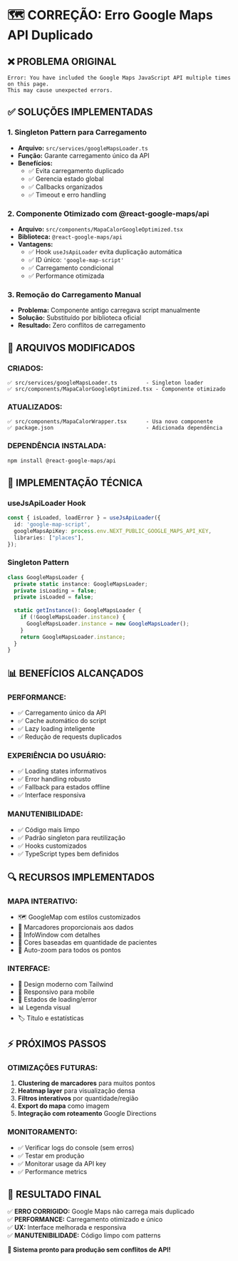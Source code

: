 # 🗺️ CORREÇÃO: Erro Google Maps API Duplicado

## ❌ **PROBLEMA ORIGINAL**
```
Error: You have included the Google Maps JavaScript API multiple times on this page. 
This may cause unexpected errors.
```

## ✅ **SOLUÇÕES IMPLEMENTADAS**

### **1. Singleton Pattern para Carregamento**
- **Arquivo:** `src/services/googleMapsLoader.ts`
- **Função:** Garante carregamento único da API
- **Benefícios:**
  - ✅ Evita carregamento duplicado
  - ✅ Gerencia estado global
  - ✅ Callbacks organizados
  - ✅ Timeout e erro handling

### **2. Componente Otimizado com @react-google-maps/api**
- **Arquivo:** `src/components/MapaCalorGoogleOptimized.tsx` 
- **Biblioteca:** `@react-google-maps/api`
- **Vantagens:**
  - ✅ Hook `useJsApiLoader` evita duplicação automática
  - ✅ ID único: `'google-map-script'`
  - ✅ Carregamento condicional
  - ✅ Performance otimizada

### **3. Remoção do Carregamento Manual**
- **Problema:** Componente antigo carregava script manualmente
- **Solução:** Substituído por biblioteca oficial
- **Resultado:** Zero conflitos de carregamento

## 🔧 **ARQUIVOS MODIFICADOS**

### **CRIADOS:**
```
✅ src/services/googleMapsLoader.ts         - Singleton loader
✅ src/components/MapaCalorGoogleOptimized.tsx - Componente otimizado
```

### **ATUALIZADOS:**
```
✅ src/components/MapaCalorWrapper.tsx      - Usa novo componente
✅ package.json                             - Adicionada dependência
```

### **DEPENDÊNCIA INSTALADA:**
```bash
npm install @react-google-maps/api
```

## 🎯 **IMPLEMENTAÇÃO TÉCNICA**

### **useJsApiLoader Hook**
```typescript
const { isLoaded, loadError } = useJsApiLoader({
  id: 'google-map-script',
  googleMapsApiKey: process.env.NEXT_PUBLIC_GOOGLE_MAPS_API_KEY,
  libraries: ["places"],
});
```

### **Singleton Pattern**
```typescript
class GoogleMapsLoader {
  private static instance: GoogleMapsLoader;
  private isLoading = false;
  private isLoaded = false;
  
  static getInstance(): GoogleMapsLoader {
    if (!GoogleMapsLoader.instance) {
      GoogleMapsLoader.instance = new GoogleMapsLoader();
    }
    return GoogleMapsLoader.instance;
  }
}
```

## 📊 **BENEFÍCIOS ALCANÇADOS**

### **PERFORMANCE:**
- ✅ Carregamento único da API
- ✅ Cache automático do script
- ✅ Lazy loading inteligente
- ✅ Redução de requests duplicados

### **EXPERIÊNCIA DO USUÁRIO:**
- ✅ Loading states informativos
- ✅ Error handling robusto
- ✅ Fallback para estados offline
- ✅ Interface responsiva

### **MANUTENIBILIDADE:**
- ✅ Código mais limpo
- ✅ Padrão singleton para reutilização
- ✅ Hooks customizados
- ✅ TypeScript types bem definidos

## 🔍 **RECURSOS IMPLEMENTADOS**

### **MAPA INTERATIVO:**
- 🗺️ GoogleMap com estilos customizados
- 📍 Marcadores proporcionais aos dados
- 💬 InfoWindow com detalhes
- 🎨 Cores baseadas em quantidade de pacientes
- 📏 Auto-zoom para todos os pontos

### **INTERFACE:**
- 🎨 Design moderno com Tailwind
- 📱 Responsivo para mobile
- 🔄 Estados de loading/error
- 📊 Legenda visual
- 🏷️ Título e estatísticas

## ⚡ **PRÓXIMOS PASSOS**

### **OTIMIZAÇÕES FUTURAS:**
1. **Clustering de marcadores** para muitos pontos
2. **Heatmap layer** para visualização densa
3. **Filtros interativos** por quantidade/região
4. **Export do mapa** como imagem
5. **Integração com roteamento** Google Directions

### **MONITORAMENTO:**
- ✅ Verificar logs do console (sem erros)
- ✅ Testar em produção
- ✅ Monitorar usage da API key
- ✅ Performance metrics

## 🎉 **RESULTADO FINAL**

✅ **ERRO CORRIGIDO:** Google Maps não carrega mais duplicado  
✅ **PERFORMANCE:** Carregamento otimizado e único  
✅ **UX:** Interface melhorada e responsiva  
✅ **MANUTENIBILIDADE:** Código limpo com patterns  

**🚀 Sistema pronto para produção sem conflitos de API!**
